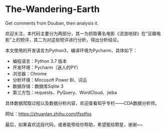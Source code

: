 # The-Wandering-Earth
Get comments from Douban, then analysis it.

欢迎关注，本代码主要分为两部分，其一为抓取著名电影《流浪地球》在“豆瓣电影”上的短评，其二为对这些短评进行分析，得出分析结论。

本文使用的开发语言为Python3，编译环境为Pycharm，具体如下：
- 编程语言：Python 3.7 版本
- 开发环境：Pycharm（迷人的PY）
- 浏览器：Chrome
- 分析环境：Mircosoft Power BI、词云
- 数据存储：数据库Sqlite 3
- 第三方包：requests、PyQuery、WordCloud、jieba

具体数据爬取过程以及数据分析内容，欢迎查看知乎专栏——CDA数据分析师。

网址：https://zhuanlan.zhihu.com/tfsstfss


最后，如果喜欢这段代码，或者能带给你帮助，希望能给颗星，谢谢~~